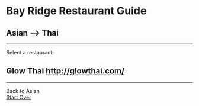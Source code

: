 # Bay Ridge Restaurant Guide
## Asian --> Thai
---
Select a restaurant:
## Glow Thai http://glowthai.com/
---
Back to Asian  
[Start Over](../home.md)